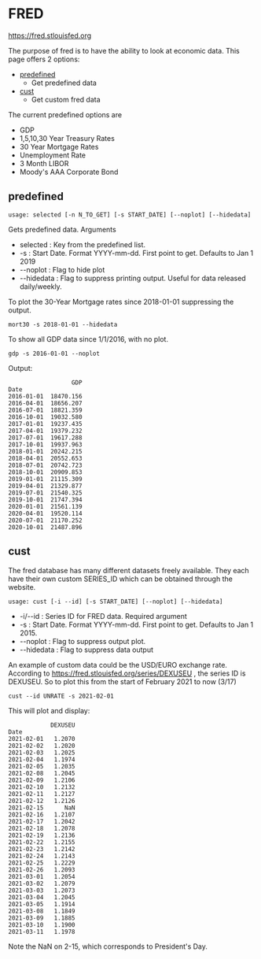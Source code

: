 # FRED

https://fred.stlouisfed.org

The purpose of fred is to have the ability to look at economic data.  This page offers 2 options:

* [predefined](#gdp)
    * Get predefined data
* [cust](#cust)
    * Get custom fred data  

The current predefined options are
* GDP
* 1,5,10,30 Year Treasury Rates
* 30 Year Mortgage Rates
* Unemployment Rate
* 3 Month LIBOR
* Moody's AAA Corporate Bond

## predefined <a name="predefined"></a>
```text
usage: selected [-n N_TO_GET] [-s START_DATE] [--noplot] [--hidedata]
```
Gets predefined data.  Arguments
* selected : Key from the predefined list.
* -s : Start Date.  Format YYYY-mm-dd. First point to get.  Defaults to Jan 1 2019
* --noplot : Flag to hide plot
* --hidedata : Flag to suppress printing output.  Useful for data released daily/weekly.

To plot the 30-Year Mortgage rates since 2018-01-01 suppressing the output.
````
mort30 -s 2018-01-01 --hidedata
````
To show all GDP data since 1/1/2016, with no plot.
````
gdp -s 2016-01-01 --noplot
````
Output:
````
                  GDP
Date                 
2016-01-01  18470.156
2016-04-01  18656.207
2016-07-01  18821.359
2016-10-01  19032.580
2017-01-01  19237.435
2017-04-01  19379.232
2017-07-01  19617.288
2017-10-01  19937.963
2018-01-01  20242.215
2018-04-01  20552.653
2018-07-01  20742.723
2018-10-01  20909.853
2019-01-01  21115.309
2019-04-01  21329.877
2019-07-01  21540.325
2019-10-01  21747.394
2020-01-01  21561.139
2020-04-01  19520.114
2020-07-01  21170.252
2020-10-01  21487.896
````


## cust <a name="cust"></a>

The fred database has many different datasets freely available.  They each have their own custom SERIES_ID which can be obtained through the website.

````
usage: cust [-i --id] [-s START_DATE] [--noplot] [--hidedata]
````
* -i/--id : Series ID for FRED data.  Required argument
* -s : Start Date.  Format YYYY-mm-dd. First point to get.  Defaults to Jan 1 2015.
* --noplot : Flag to suppress output plot.
* --hidedata : Flag to suppress data output

An example of custom data could be the USD/EURO exchange rate.  
According to https://fred.stlouisfed.org/series/DEXUSEU , the series ID is DEXUSEU.  So to plot this from the start of February 2021 to now (3/17)

````
cust --id UNRATE -s 2021-02-01 
````
This will plot and display:

````
            DEXUSEU
Date               
2021-02-01   1.2070
2021-02-02   1.2020
2021-02-03   1.2025
2021-02-04   1.1974
2021-02-05   1.2035
2021-02-08   1.2045
2021-02-09   1.2106
2021-02-10   1.2132
2021-02-11   1.2127
2021-02-12   1.2126
2021-02-15      NaN
2021-02-16   1.2107
2021-02-17   1.2042
2021-02-18   1.2078
2021-02-19   1.2136
2021-02-22   1.2155
2021-02-23   1.2142
2021-02-24   1.2143
2021-02-25   1.2229
2021-02-26   1.2093
2021-03-01   1.2054
2021-03-02   1.2079
2021-03-03   1.2073
2021-03-04   1.2045
2021-03-05   1.1914
2021-03-08   1.1849
2021-03-09   1.1885
2021-03-10   1.1900
2021-03-11   1.1978
````

Note the NaN on 2-15, which corresponds to President's Day.